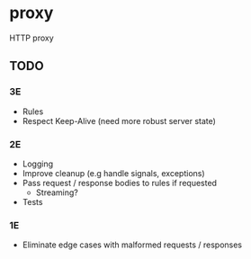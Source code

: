 # proxy

HTTP proxy

## TODO

### 3E

* Rules
* Respect Keep-Alive (need more robust server state)

### 2E

* Logging
* Improve cleanup (e.g handle signals, exceptions)
* Pass request / response bodies to rules if requested
    * Streaming?
* Tests

### 1E

* Eliminate edge cases with malformed requests / responses
